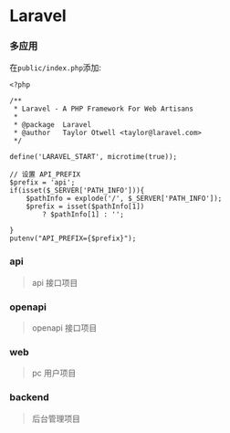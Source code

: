 # Laravel

### 多应用 

在`public/index.php`添加:
```$xslt
<?php

/**
 * Laravel - A PHP Framework For Web Artisans
 *
 * @package  Laravel
 * @author   Taylor Otwell <taylor@laravel.com>
 */

define('LARAVEL_START', microtime(true));

// 设置 API_PREFIX
$prefix = 'api';
if(isset($_SERVER['PATH_INFO'])){
    $pathInfo = explode('/', $_SERVER['PATH_INFO']);
    $prefix = isset($pathInfo[1])
        ? $pathInfo[1] : '';

}
putenv("API_PREFIX={$prefix}");
```
### api

> api 接口项目

### openapi

> openapi 接口项目

### web 

> pc 用户项目

### backend

> 后台管理项目